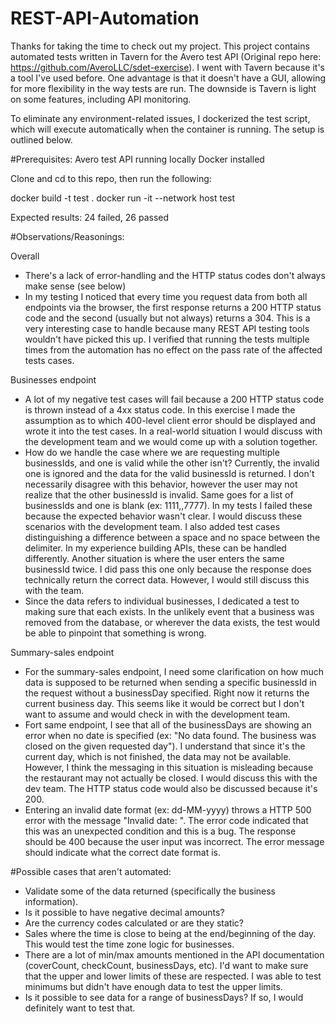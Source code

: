 # REST-API-Automation

Thanks for taking the time to check out my project. This project contains automated tests written in Tavern for the Avero test API (Original repo here: https://github.com/AveroLLC/sdet-exercise). I went with Tavern because it's a tool I've used before. One advantage is that it doesn't have a GUI, allowing for more flexibility in the way tests are run. The downside is Tavern is light on some features, including API monitoring.

To eliminate any environment-related issues, I dockerized the test script, which will execute automatically when the container is running. The setup is outlined below. 

#Prerequisites:
Avero test API running locally
Docker installed

Clone and cd to this repo, then run the following:

docker build -t test .
docker run -it --network host test

Expected results: 24 failed, 26 passed


#Observations/Reasonings:

Overall
* There's a lack of error-handling and the HTTP status codes don't always make sense (see below)
* In my testing I noticed that every time you request data from both all endpoints via the browser, the first response returns a 200 HTTP status code and the second (usually but not always) returns a 304. This is a very interesting case to handle because many REST API testing tools wouldn't have picked this up. I verified that running the tests multiple times from the automation has no effect on the pass rate of the affected tests cases.

Businesses endpoint
* A lot of my negative test cases will fail because a 200 HTTP status code is thrown instead of a 4xx status code. In this exercise I made the assumption as to which 400-level client error should be displayed and wrote it into the test cases. In a real-world situation I would discuss with the development team and we would come up with a solution together.
* How do we handle the case where we are requesting multiple businessIds, and one is valid while the other isn't? Currently, the invalid one is ignored and the data for the valid businessId is returned. I don't necessarily disagree with this behavior, however the user may not realize that the other businessId is invalid. Same goes for a list of businessIds and one is blank (ex: 1111,,7777). In my tests I failed these because the expected behavior wasn't clear. I would discuss these scenarios with the development team. I also added test cases distinguishing a difference between a space and no space between the delimiter. In my experience building APIs, these can be handled differently. Another situation is where the user enters the same businessId twice. I did pass this one only because the response does technically return the correct data. However, I would still discuss this with the team.
* Since the data refers to individual businesses, I dedicated a test to making sure that each exists. In the unlikely event that a business was removed from the database, or wherever the data exists, the test would be able to pinpoint that something is wrong.

Summary-sales endpoint
* For the summary-sales endpoint, I need some clarification on how much data is supposed to be returned when sending a specific businessId in the request without a businessDay specified. Right now it returns the current business day. This seems like it would be correct but I don't want to assume and would check in with the development team.
* Fort same endpoint, I see that all of the businessDays are showing an error when no date is specified (ex: "No data found. The business was closed on the given requested day"). I understand that since it's the current day, which is not finished, the data may not be available. However, I think the messaging in this situation is misleading because the restaurant may not actually be closed. I would discuss this with the dev team. The HTTP status code would also be discussed because it's 200.
* Entering an invalid date format (ex: dd-MM-yyyy) throws a HTTP 500 error with the message "Invalid date: <dateEntered>". The error code indicated that this was an unexpected condition and this is a bug. The response should be 400 because the user input was incorrect. The error message should indicate what the correct date format is.

#Possible cases that aren't automated:
- Validate some of the data returned (specifically the business information).
- Is it possible to have negative decimal amounts?
- Are the currency codes calculated or are they static? 
- Sales where the time is close to being at the end/beginning of the day. This would test the time zone logic for businesses.
- There are a lot of min/max amounts mentioned in the API documentation (coverCount, checkCount, businessDays, etc). I'd want to make sure that the upper and lower limits of these are respected. I was able to test minimums but didn't have enough data to test the upper limits.
- Is it possible to see data for a range of businessDays? If so, I would definitely want to test that.



